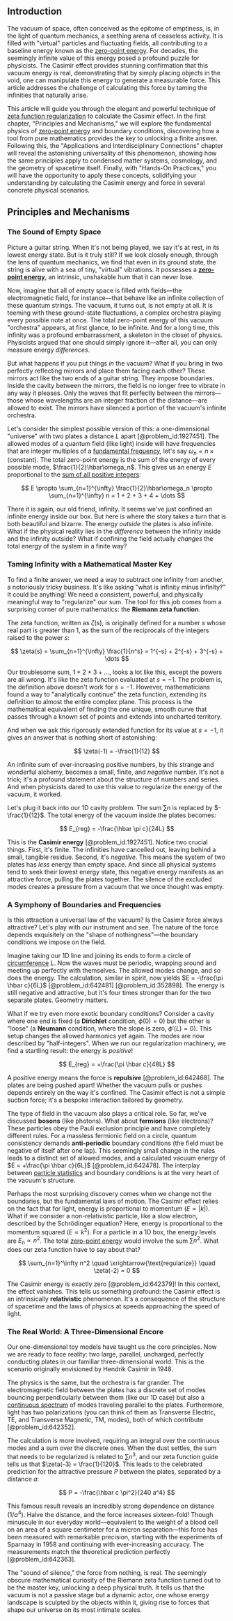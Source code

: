 ## Introduction
The vacuum of space, often conceived as the epitome of emptiness, is, in the light of quantum mechanics, a seething arena of ceaseless activity. It is filled with "virtual" particles and fluctuating fields, all contributing to a baseline energy known as the [zero-point energy](@article_id:141682). For decades, the seemingly infinite value of this energy posed a profound puzzle for physicists. The Casimir effect provides stunning confirmation that this vacuum energy is real, demonstrating that by simply placing objects in the void, one can manipulate this energy to generate a measurable force. This article addresses the challenge of calculating this force by taming the infinities that naturally arise.

This article will guide you through the elegant and powerful technique of [zeta function regularization](@article_id:172224) to calculate the Casimir effect. In the first chapter, "Principles and Mechanisms," we will explore the fundamental physics of [zero-point energy](@article_id:141682) and boundary conditions, discovering how a tool from pure mathematics provides the key to unlocking a finite answer. Following this, the "Applications and Interdisciplinary Connections" chapter will reveal the astonishing universality of this phenomenon, showing how the same principles apply to condensed matter systems, cosmology, and the geometry of spacetime itself. Finally, with "Hands-On Practices," you will have the opportunity to apply these concepts, solidifying your understanding by calculating the Casimir energy and force in several concrete physical scenarios.

## Principles and Mechanisms

### The Sound of Empty Space

Picture a guitar string. When it's not being played, we say it's at rest, in its lowest energy state. But is it truly still? If we look closely enough, through the lens of quantum mechanics, we find that even in its ground state, the string is alive with a sea of tiny, "virtual" vibrations. It possesses a **[zero-point energy](@article_id:141682)**, an intrinsic, unshakable hum that it can never lose.

Now, imagine that all of empty space is filled with fields—the electromagnetic field, for instance—that behave like an infinite collection of these quantum strings. The vacuum, it turns out, is not empty at all. It is teeming with these ground-state fluctuations, a complex orchestra playing every possible note at once. The total zero-point energy of this vacuum "orchestra" appears, at first glance, to be infinite. And for a long time, this infinity was a profound embarrassment, a skeleton in the closet of physics. Physicists argued that one should simply ignore it—after all, you can only measure energy *differences*.

But what happens if you put things *in* the vacuum? What if you bring in two perfectly reflecting mirrors and place them facing each other? These mirrors act like the two ends of a guitar string. They impose boundaries. Inside the cavity between the mirrors, the field is no longer free to vibrate in any way it pleases. Only the waves that fit perfectly between the mirrors—those whose wavelengths are an integer fraction of the distance—are allowed to exist. The mirrors have silenced a portion of the vacuum's infinite orchestra.

Let's consider the simplest possible version of this: a one-dimensional "universe" with two plates a distance $L$ apart [@problem_id:1927451]. The allowed modes of a quantum field (like light) inside will have frequencies that are integer multiples of a [fundamental frequency](@article_id:267688), let's say $\omega_n = n \times (\text{constant})$. The total zero-point energy is the sum of the energy of every possible mode, $\frac{1}{2}\hbar\omega_n$. This gives us an energy $E$ proportional to the [sum of all positive integers](@article_id:191656):

$$
E \propto \sum_{n=1}^{\infty} \frac{1}{2}\hbar\omega_n \propto \sum_{n=1}^{\infty} n = 1 + 2 + 3 + 4 + \dots
$$

There it is again, our old friend, infinity. It seems we've just confined an infinite energy inside our box. But here is where the story takes a turn that is both beautiful and bizarre. The energy *outside* the plates is also infinite. What if the physical reality lies in the *difference* between the infinity inside and the infinity outside? What if confining the field actually *changes* the total energy of the system in a finite way?

### Taming Infinity with a Mathematical Master Key

To find a finite answer, we need a way to subtract one infinity from another, a notoriously tricky business. It's like asking "what is infinity minus infinity?" It could be anything! We need a consistent, powerful, and physically meaningful way to "regularize" our sum. The tool for this job comes from a surprising corner of pure mathematics: the **Riemann zeta function**.

The zeta function, written as $\zeta(s)$, is originally defined for a number $s$ whose real part is greater than 1, as the sum of the reciprocals of the integers raised to the power $s$:

$$
\zeta(s) = \sum_{n=1}^{\infty} \frac{1}{n^s} = 1^{-s} + 2^{-s} + 3^{-s} + \dots
$$

Our troublesome sum, $1+2+3+\dots$, looks a lot like this, except the powers are all wrong. It's like the zeta function evaluated at $s=-1$. The problem is, the definition above doesn't work for $s=-1$. However, mathematicians found a way to "analytically continue" the zeta function, extending its definition to almost the entire complex plane. This process is the mathematical equivalent of finding the one unique, smooth curve that passes through a known set of points and extends into uncharted territory.

And when we ask this rigorously extended function for its value at $s=-1$, it gives an answer that is nothing short of astonishing:

$$
\zeta(-1) = -\frac{1}{12}
$$

An infinite sum of ever-increasing positive numbers, by this strange and wonderful alchemy, becomes a small, finite, and *negative* number. It's not a trick; it's a profound statement about the structure of numbers and series. And when physicists dared to use this value to regularize the energy of the vacuum, it worked.

Let's plug it back into our 1D cavity problem. The sum $\sum n$ is replaced by $-\frac{1}{12}$. The total energy of the vacuum inside the plates becomes:

$$
E_{reg} = -\frac{\hbar \pi c}{24L}
$$

This is the **Casimir energy** [@problem_id:1927451]. Notice two crucial things. First, it's finite. The infinities have cancelled out, leaving behind a small, tangible residue. Second, it's *negative*. This means the system of two plates has *less* energy than empty space. And since all physical systems tend to seek their lowest energy state, this negative energy manifests as an attractive force, pulling the plates together. The silence of the excluded modes creates a pressure from a vacuum that we once thought was empty.

### A Symphony of Boundaries and Frequencies

Is this attraction a universal law of the vacuum? Is the Casimir force always attractive? Let's play with our instrument and see. The nature of the force depends exquisitely on the "shape of nothingness"—the boundary conditions we impose on the field.

Imagine taking our 1D line and joining its ends to form a circle of [circumference](@article_id:263108) $L$. Now the waves must be periodic, wrapping around and meeting up perfectly with themselves. The allowed modes change, and so does the energy. The calculation, similar in spirit, now yields $E = -\frac{\pi \hbar c}{6L}$ [@problem_id:642481] [@problem_id:352898]. The energy is still negative and attractive, but it's four times stronger than for the two separate plates. Geometry matters.

What if we try even more exotic boundary conditions? Consider a cavity where one end is fixed (a **Dirichlet** condition, $\phi(0)=0$) but the other is "loose" (a **Neumann** condition, where the slope is zero, $\phi'(L)=0$). This setup changes the allowed harmonics yet again. The modes are now described by "half-integers". When we run our regularization machinery, we find a startling result: the energy is *positive*!

$$
E_{reg} = +\frac{\pi \hbar c}{48L}
$$

A positive energy means the force is **repulsive** [@problem_id:642468]. The plates are being pushed apart! Whether the vacuum pulls or pushes depends entirely on the way it's confined. The Casimir effect is not a simple suction force; it's a bespoke interaction tailored by geometry.

The type of field in the vacuum also plays a critical role. So far, we've discussed **bosons** (like photons). What about **fermions** (like electrons)? These particles obey the Pauli exclusion principle and have completely different rules. For a massless fermionic field on a circle, quantum consistency demands **anti-periodic** boundary conditions (the field must be negative of itself after one lap). This seemingly small change in the rules leads to a distinct set of allowed modes, and a calculated vacuum energy of $E = +\frac{\pi \hbar c}{6L}$ [@problem_id:642478]. The interplay between [particle statistics](@article_id:145146) and boundary conditions is at the very heart of the vacuum's structure.

Perhaps the most surprising discovery comes when we change not the boundaries, but the fundamental laws of motion. The Casimir effect relies on the fact that for light, energy is proportional to momentum ($E \propto |k|$). What if we consider a non-relativistic particle, like a slow electron, described by the Schrödinger equation? Here, energy is proportional to the momentum squared ($E \propto k^2$). For a particle in a 1D box, the energy levels are $E_n \propto n^2$. The total [zero-point energy](@article_id:141682) would involve the sum $\sum n^2$. What does our zeta function have to say about that?

$$
\sum_{n=1}^\infty n^2 \quad \xrightarrow{\text{regularize}} \quad \zeta(-2) = 0
$$

The Casimir energy is exactly zero [@problem_id:642379]! In this context, the effect vanishes. This tells us something profound: the Casimir effect is an intrinsically **relativistic** phenomenon. It's a consequence of the structure of spacetime and the laws of physics at speeds approaching the speed of light.

### The Real World: A Three-Dimensional Encore

Our one-dimensional toy models have taught us the core principles. Now we are ready to face reality: two large, parallel, uncharged, perfectly conducting plates in our familiar three-dimensional world. This is the scenario originally envisioned by Hendrik Casimir in 1948.

The physics is the same, but the orchestra is far grander. The electromagnetic field between the plates has a discrete set of modes bouncing perpendicularly between them (like our 1D case) but also a [continuous spectrum](@article_id:153079) of modes traveling parallel to the plates. Furthermore, light has two polarizations (you can think of them as Transverse Electric, TE, and Transverse Magnetic, TM, modes), both of which contribute [@problem_id:642352].

The calculation is more involved, requiring an integral over the continuous modes and a sum over the discrete ones. When the dust settles, the sum that needs to be regularized is related to $\sum n^3$, and our zeta function guide tells us that $\zeta(-3) = \frac{1}{120}$. This leads to the celebrated prediction for the attractive pressure $P$ between the plates, separated by a distance $a$:

$$
P = -\frac{\hbar c \pi^2}{240 a^4}
$$

This famous result reveals an incredibly strong dependence on distance ($1/a^4$). Halve the distance, and the force increases sixteen-fold! Though minuscule in our everyday world—equivalent to the weight of a blood cell on an area of a square centimeter for a micron separation—this force has been measured with remarkable precision, starting with the experiments of Sparnaay in 1958 and continuing with ever-increasing accuracy. The measurements match the theoretical prediction perfectly [@problem_id:642363].

The "sound of silence," the force from nothing, is real. The seemingly obscure mathematical curiosity of the Riemann zeta function turned out to be the master key, unlocking a deep physical truth. It tells us that the vacuum is not a passive stage but a dynamic actor, one whose energy landscape is sculpted by the objects within it, giving rise to forces that shape our universe on its most intimate scales.